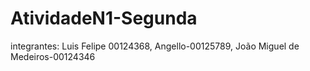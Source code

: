 # AtividadeN1-Segunda

integrantes: Luis Felipe 00124368, Angello-00125789, João Miguel de Medeiros-00124346 
